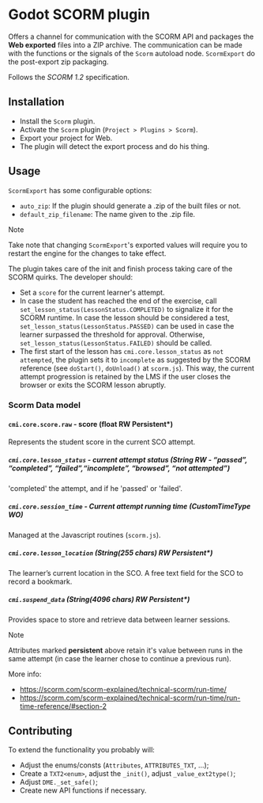 # Godot SCORM plugin

Offers a channel for communication with the SCORM API and packages the **Web exported** files into a ZIP archive.
The communication can be made with the functions or the signals of the `Scorm` autoload node.
`ScormExport` do the post-export zip packaging.

Follows the _SCORM 1.2_ specification.

## Installation

- Install the `Scorm` plugin.
- Activate the `Scorm` plugin (`Project > Plugins > Scorm`).
- Export your project for Web.
- The plugin will detect the export process and do his thing.

## Usage

`ScormExport` has some configurable options:

- `auto_zip`: If the plugin should generate a .zip of the built files or not.
- `default_zip_filename`: The name given to the .zip file.

> [!NOTE]
> Take note that changing `ScormExport`'s exported values will require you to restart the engine for the changes to take effect.

The plugin takes care of the init and finish process taking care of the SCORM quirks. The developer should:

- Set a `score` for the current learner's attempt.
- In case the student has reached the end of the exercise, call `set_lesson_status(LessonStatus.COMPLETED)` to signalize 
it for the SCORM runtime. In case the lesson should be considered a test, `set_lesson_status(LessonStatus.PASSED)` can
be used in case the learner surpassed the threshold for approval. Otherwise, `set_lesson_status(LessonStatus.FAILED)`
should be called.
- The first start of the lesson has `cmi.core.lesson_status` as `not attempted`, the plugin
sets it to `incomplete` as suggested by the SCORM reference (see `doStart()`, `doUnload()` at `scorm.js`).
This way, the current attempt progression is retained by the LMS if the user closes the browser
or exits the SCORM lesson abruptly.

### Scorm Data model

#### `cmi.core.score.raw` - score (float RW Persistent*)

Represents the student score in the current SCO attempt.

##### `cmi.core.lesson_status` - current attempt status (String RW - “passed”, “completed”, “failed”,“incomplete”, “browsed”, “not attempted”)

'completed' the attempt, and if he 'passed' or 'failed'.

##### `cmi.core.session_time` - Current attempt running time (CustomTimeType WO)

Managed at the Javascript routines (`scorm.js`).

##### `cmi.core.lesson_location` (String(255 chars) RW Persistent*)

The learner’s current location in the SCO. A free text field for the SCO to record a bookmark.

##### `cmi.suspend_data` (String(4096 chars) RW Persistent*)

Provides space to store and retrieve data between learner sessions.

> [!NOTE]
> Attributes marked **persistent** above retain it's value between runs in the same attempt (in case the learner chose to
continue a previous run).

More info:

- <https://scorm.com/scorm-explained/technical-scorm/run-time/>
- <https://scorm.com/scorm-explained/technical-scorm/run-time/run-time-reference/#section-2>

## Contributing

To extend the functionality you probably will:

- Adjust the enums/consts (`Attributes`, `ATTRIBUTES_TXT`, ...);
- Create a `TXT2<enum>`, adjust the `_init()`, adjust `_value_ext2type()`;
- Adjust `DME._set_safe()`;
- Create new API functions if necessary.

